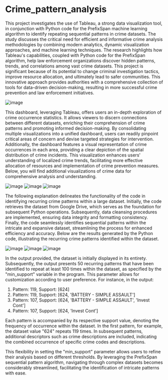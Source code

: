 # Crime_pattern_analysis
This project investigates the use of Tableau, a strong data visualization tool, in conjunction with Python code for the PrefixSpan machine learning algorithm to identify repeating sequential patterns in crime datasets. The study discusses the critical need for efficient and informative crime analysis methodologies by combining modern analytics, dynamic visualization approaches, and machine learning techniques. The research highlights how Tableau's capabilities, coupled with Python code for the PrefixSpan algorithm, help law enforcement organizations discover hidden patterns, trends, and correlations among vast crime datasets. This project is significant because of its potential to change criminal investigation tactics, improve resource allocation, and ultimately lead to safer communities. This innovative approach provides authorities with a comprehensive collection of tools for data-driven decision-making, resulting in more successful crime prevention and law enforcement initiatives.

![image](https://github.com/AleenaTomy/Crime_pattern_analysis/assets/104200525/8fec5690-c08a-452e-9b64-1e4aca359c68)

This dashboard, leveraging Tableau, offers users an in-depth exploration of crime occurrence statistics. It allows viewers to discern connections between different datasets, enriching their comprehension of crime patterns and promoting informed decision-making. By consolidating multiple visualizations into a unified dashboard, users can readily pinpoint critical areas of concern and devise targeted strategies for intervention. Additionally, the dashboard features a visual representation of crime occurrences in each area, providing a clear depiction of the spatial distribution of crime incidents. This visualization enhances users' understanding of localized crime trends, facilitating more effective allocation of resources and implementation of crime prevention measures.
Below, you will find additional visualizations of crime data for comprehensive analysis and understanding.

![image](https://github.com/AleenaTomy/Crime_pattern_analysis/assets/104200525/8407e4b4-befe-430c-97d0-9b78db8234eb)
![image](https://github.com/AleenaTomy/Crime_pattern_analysis/assets/104200525/7f08b075-0980-403a-8d6b-701a15c45f9d)
![image](https://github.com/AleenaTomy/Crime_pattern_analysis/assets/104200525/e2d6e546-6905-496f-ac34-7ac2c86a228a)

The following explanation delineates the functionality of the code in identifying recurring crime patterns within a large dataset. Initially, the code retrieves the dataset from Google Drive, which serves as the foundation for subsequent Python operations. Subsequently, data cleansing procedures are implemented, ensuring data integrity and formatting consistency. Finally, the code seamlessly identifies sequential patterns within the intricate and expansive dataset, streamlining the process for enhanced efficiency and accuracy.
Below are the results generated by the Python code, illustrating the recurring crime patterns identified within the dataset.

![image](https://github.com/AleenaTomy/Crime_pattern_analysis/assets/104200525/bafff5e9-4943-472d-82a3-b45c34e9d743)
![image](https://github.com/AleenaTomy/Crime_pattern_analysis/assets/104200525/89cfe02d-cdc5-485b-b27a-1b0fc63ad3d8)
![image](https://github.com/AleenaTomy/Crime_pattern_analysis/assets/104200525/d25b5839-fc7a-484e-a347-71fa25cf9734)

In the output provided, the dataset is initially displayed in its entirety. Subsequently, the output presents 50 recurring patterns that have been identified to repeat at least 100 times within the dataset, as specified by the "min_support" variable in the program. This parameter allows for customization according to user preference. For instance, in the output:

1. Pattern: 119, Support: [624]
2. Pattern: 119, Support: [624, 'BATTERY - SIMPLE ASSAULT']
3. Pattern: 107, Support: [624, 'BATTERY - SIMPLE ASSAULT', 'Invest Cont']
4. Pattern: 107, Support: [624, 'Invest Cont']

Each pattern is accompanied by its respective support value, denoting the frequency of occurrence within the dataset. In the first pattern, for example, the dataset value "624" repeats 119 times. In subsequent patterns, additional descriptors such as crime descriptions are included, indicating the combined occurrence of specific crime codes and descriptions. 

This flexibility in setting the "min_support" parameter allows users to refine their analysis based on different thresholds. By leveraging the PrefixSpan sequential pattern algorithm, navigating through complex datasets becomes considerably streamlined, facilitating the identification of intricate patterns with ease.
